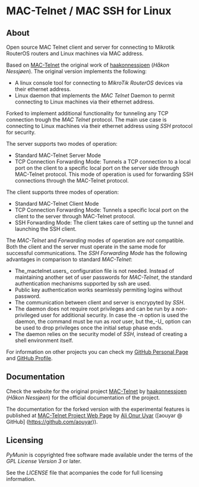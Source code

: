 MAC-Telnet / MAC SSH for Linux
==============================


About
-----

Open source MAC Telnet client and server for connecting to Mikrotik RouterOS 
routers and Linux machines via MAC address. 
             
Based on [MAC-Telnet](https://github.com/haakonnessjoen/MAC-Telnet) 
the original work of 
[haakonnessjoen](https://github.com/haakonnessjoen) (_Håkon Nessjøen_).
The original version implements the following:

* A linux console tool for connecting to _MikroTik RouterOS_ devices via their
  ethernet address.
* Linux daemon that implements the _MAC Telnet_ Daemon to permit connecting
  to Linux machines via their ethernet address.

Forked to implement additional functionality for tunneling any TCP connection 
trough the _MAC Telnet_ protocol. The main use case is connecting to Linux 
machines via their ethernet address using _SSH_ protocol for security.

The server supports two modes of operation:
* Standard MAC-Telnet Server Mode
* TCP Connection Forwarding Mode: Tunnels a TCP connection to a local port on 
  the client to a specific local port on the server side through MAC-Telnet 
  protocol. This mode of operation is used for forwarding SSH connections 
  through the MAC-Telnet protocol.

The client supports three modes of operation:
* Standard MAC-Telnet Client Mode
* TCP Connection Forwarding Mode: Tunnels a specific local port on the client to 
  the server through MAC-Telnet protocol.
* SSH Forwarding Mode: The client takes care of setting up the tunnel and 
  launching the SSH client. 

The _MAC-Telnet_ and _Forwarding_ modes of operation are _not_ compatible. Both 
the client and the server must operate in the same mode for successful 
communications. The _SSH Forwarding Mode_ has the following advantages in comparison to standard
_MAC-Telnet_:

* The_mactelnet.users_ configuration file is not needed. Instead of maintaining 
  another set of user passwords for _MAC-Telnet_, the standard authentication 
  mechanisms supported by ssh are used.
* Public key authentication works seamlessly permiting logins without password.
* The communication between client and server is encrypyted by _SSH_.
* The daemon does not require root privileges and can be run by a non-privileged 
  user for additional security. In case the _-n_ option is used the daemon, the
  command must be run as _root_ user, but the_-U_ option can be used to drop
  privileges once the initial setup phase ends.
* The daemon relies on the security model of _SSH_, instead of creating a shell
  environment itself.


For information on other projects you can check 
my [GitHub Personal Page](http://aouyar.github.com)
and [GitHub Profile](https://github.com/aouyar).


Documentation
-------------

Check the website for the original project 
[MAC-Telnet](https://github.com/haakonnessjoen/MAC-Telnet) 
by 
[haakonnessjoen](https://github.com/haakonnessjoen) (_Håkon Nessjøen_)
for the official documentation of the project.

The documentation for the forked version with the experimental features is 
published at [MAC-Telnet Project Web Page](http://aouyar.github.com/MAC-Telnet/)
by [Ali Onur Uyar](http://aouyar.github.com) 
([aouyar @ GitHub] (https://github.com/aouyar)).


Licensing
---------

_PyMunin_ is copyrighted free software made available under the terms of the 
_GPL License Version 3_ or later.

See the _LICENSE_ file that acompanies the code for full licensing information.